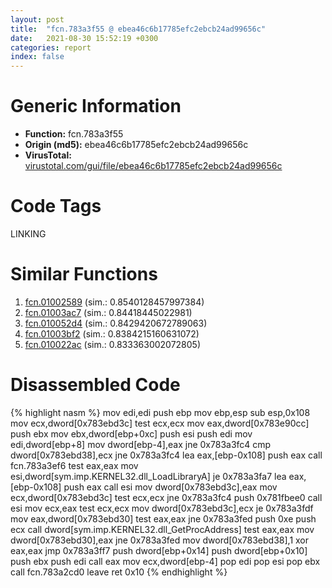 ```yaml
---
layout: post
title:  "fcn.783a3f55 @ ebea46c6b17785efc2ebcb24ad99656c"
date:   2021-08-30 15:52:19 +0300
categories: report
index: false
---
```


# Generic Information
- **Function:** fcn.783a3f55
- **Origin (md5):** ebea46c6b17785efc2ebcb24ad99656c
- **VirusTotal:** [virustotal.com/gui/file/ebea46c6b17785efc2ebcb24ad99656c][virustotal_ref]

# Code Tags
<span class="tag" id="LINKING">LINKING</span>


# Similar Functions

1. [fcn.01002589][similar_1_ref] (sim.: 0.8540128457997384)
2. [fcn.01003ac7][similar_2_ref] (sim.: 0.84418445022981)
3. [fcn.010052d4][similar_3_ref] (sim.: 0.8429420672789063)
4. [fcn.01003bf2][similar_4_ref] (sim.: 0.8384215160631072)
5. [fcn.010022ac][similar_5_ref] (sim.: 0.833363002072805)


# Disassembled Code

{% highlight nasm %}
mov edi,edi
push ebp
mov ebp,esp
sub esp,0x108
mov ecx,dword[0x783ebd3c]
test ecx,ecx
mov eax,dword[0x783e90cc]
push ebx
mov ebx,dword[ebp+0xc]
push esi
push edi
mov edi,dword[ebp+8]
mov dword[ebp-4],eax
jne 0x783a3fc4
cmp dword[0x783ebd38],ecx
jne 0x783a3fc4
lea eax,[ebp-0x108]
push eax
call fcn.783a3ef6
test eax,eax
mov esi,dword[sym.imp.KERNEL32.dll_LoadLibraryA]
je 0x783a3fa7
lea eax,[ebp-0x108]
push eax
call esi
mov dword[0x783ebd3c],eax
mov ecx,dword[0x783ebd3c]
test ecx,ecx
jne 0x783a3fc4
push 0x781fbee0
call esi
mov ecx,eax
test ecx,ecx
mov dword[0x783ebd3c],ecx
je 0x783a3fdf
mov eax,dword[0x783ebd30]
test eax,eax
jne 0x783a3fed
push 0xe
push ecx
call dword[sym.imp.KERNEL32.dll_GetProcAddress]
test eax,eax
mov dword[0x783ebd30],eax
jne 0x783a3fed
mov dword[0x783ebd38],1
xor eax,eax
jmp 0x783a3ff7
push dword[ebp+0x14]
push dword[ebp+0x10]
push ebx
push edi
call eax
mov ecx,dword[ebp-4]
pop edi
pop esi
pop ebx
call fcn.783a2cd0
leave
ret 0x10
{% endhighlight %}


[similar_1_ref]: /report/fcn.01002589@7be42d186738ec1816397d616de2cb9d
[similar_2_ref]: /report/fcn.01003ac7@7be42d186738ec1816397d616de2cb9d
[similar_3_ref]: /report/fcn.010052d4@7be42d186738ec1816397d616de2cb9d
[similar_4_ref]: /report/fcn.01003bf2@7be42d186738ec1816397d616de2cb9d
[similar_5_ref]: /report/fcn.010022ac@7be42d186738ec1816397d616de2cb9d
[virustotal_ref]: https://www.virustotal.com/gui/file/ebea46c6b17785efc2ebcb24ad99656c